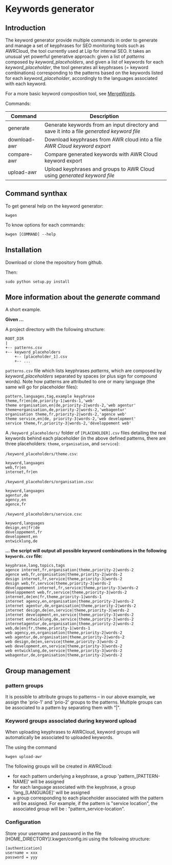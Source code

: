  # Keywords generator
## Introduction

The keyword generator provide multiple commands in order to generate and manage a set of keyphrases for SEO monitoring tools such as AWRCloud, the tool currently used at Liip for internal SEO. It takes an unusual yet powerful generative approach: given a list of *patterns* composed by *keyword_placeholders*, and given a list of keywords for each *keyword_placeholder*, the tool generates all keyphrases (= keyword combinations) corresponding to the patterns based on the keywords listed for each *keyword_placeholder*, accordingly to the languages associated with each keyword.

For a more basic keyword composition tool, see [MergeWords](http://mergewords.com/).

Commands:

| Command      | Description                                                                                |
|--------------|--------------------------------------------------------------------------------------------|
| generate     | Generate keywords from an input directory and save it into a file *generated keyword file* |
| download-awr | Download keyphrases from AWR cloud into a file *AWR Cloud keyword export*                  |
| compare-awr  | Compare generated keywords with AWR Cloud keyword export                                   |
| upload-awr   | Upload keyphrases and groups to AWR Cloud using *generated keyword file*                   |

## Command synthax
To get general help on the keyword generator:
```shell
kwgen
```

To know options for each commands:
```shell
kwgen [COMMAND] --help
```

## Installation

Download or clone the repository from github.

Then:

```shell
sudo python setup.py install
```

## More information about the *generate* command

A short example.

**Given ...**

A project directory with the following structure:

```
ROOT_DIR
|
+-- patterns.csv
+-- keyword_placeholders
    +-- [placeholder_1].csv
    +-- ...
```

`patterns.csv` file which lists keyphrases *patterns*, which are composed by *keyword_placeholders* separated by spaces (or plus sign for compound words). Note how patterns are attributed to one or many language (the same will go for placeholder files):

```
pattern,languages,tag,example keyphrase
theme,fr|en|de,priority-1|words-1,'web'
theme organisation,en|de,priority-2|words-2,'web agentur'
theme+organisation,de,priority-2|words-2,'webagentur'
organisation theme,fr,priority-2|words-2,'agence web'
theme service,en|de, priority-3|words-2,'web development'
service theme,fr,priority-3|words-2,'développement web'
```

A `/keyword_placeholders/` folder of `[PLACEHOLDER].csv` files detailing the real keywords behind each placeholder (in the above defined patterns, there are three placeholders: `theme`, `organisation`, and `service`):

`/keyword_placeholders/theme.csv`:

```
keyword,languages
web,fr|en
internet,fr|en
```

`/keyword_placeholders/organisation.csv`:

```
keyword,languages
agentur,de
agency,en
agence,fr
```

`/keyword_placeholders/service.csv`:

```
keyword,languages
design,en|fr|de
développement,fr
development,en
entwicklung,de
```

**... the script will output all possible keyword combinations in the following `keywords.csv` file:**


```
keyphrase,lang,topics,tags
agence internet,fr,organisation|theme,priority-2|words-2
agence web,fr,organisation|theme,priority-2|words-2
design internet,fr,service|theme,priority-3|words-2
design web,fr,service|theme,priority-3|words-2
développement internet,fr,service|theme,priority-3|words-2
développement web,fr,service|theme,priority-3|words-2
internet,de|en|fr,theme,priority-1|words-1
internet agency,en,organisation|theme,priority-2|words-2
internet agentur,de,organisation|theme,priority-2|words-2
internet design,de|en,service|theme,priority-3|words-2
internet development,en,service|theme,priority-3|words-2
internet entwicklung,de,service|theme,priority-3|words-2
internetagentur,de,organisation|theme,priority-2|words-2
web,de|en|fr,theme,priority-1|words-1
web agency,en,organisation|theme,priority-2|words-2
web agentur,de,organisation|theme,priority-2|words-2
web design,de|en,service|theme,priority-3|words-2
web development,en,service|theme,priority-3|words-2
web entwicklung,de,service|theme,priority-3|words-2
webagentur,de,organisation|theme,priority-2|words-2
```

## Group management

### pattern groups


It is possible to attribute groups to patterns – in our above example, we assign the 'prio-1' and 'prio-2' groups to the patterns. Multiple groups can be associated to a pattern by separating them with "|".


### Keyword groups associated during keyword upload
When uploading keyphrases to AWRCloud, keyword groups will automatically be associated to uploaded keywords.

The using the command

```
kwgen upload-awr
```
The following groups will be created in AWRCloud:

- for each pattern underlying a keyphrase, a group 'pattern_[PATTERN-NAME]' will be assigned
- for each language associated with the keyphrase, a group 'lang_[LANGUAGE]' will be assigned
- a group corresponding to each placeholder associated with the pattern will be assigned. For example, if the pattern is "service location", the associated group will be : "pattern_service-location".

### Configuration

Store your username and password in the file [HOME_DIRECTORY]/.kwgen/config.ini using the following structure:

```
[authentication]
username = xxx
password = yyy
```